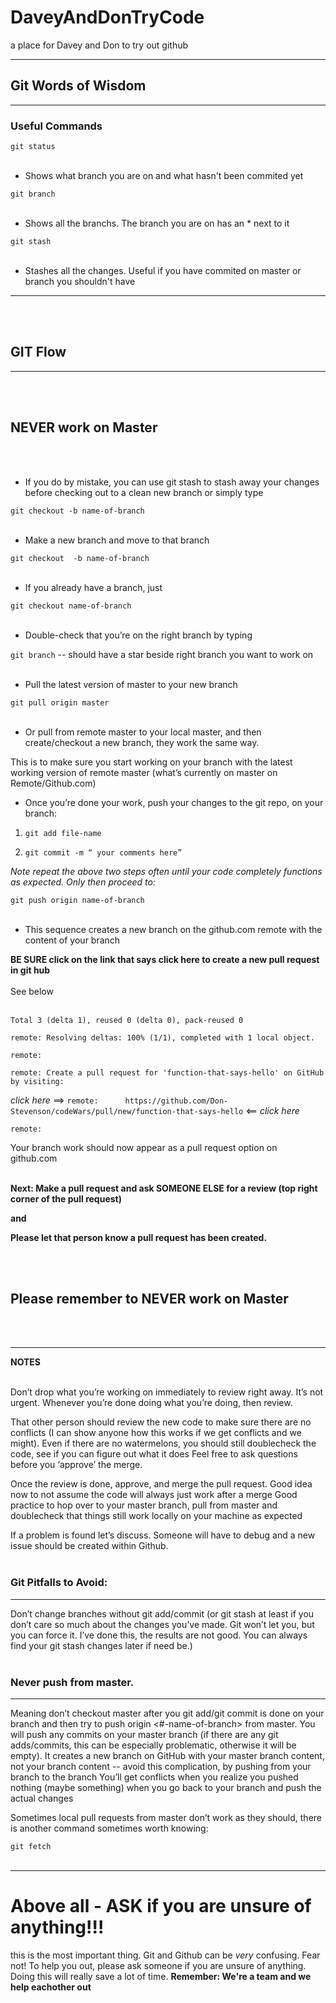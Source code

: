 # DaveyAndDonTryCode
a place for Davey and Don to try out github 

---
## Git Words of Wisdom

---
### Useful Commands

 `git status`
<br/><br/>
* Shows what branch you are on and what hasn't been commited yet

 `git branch`
<br/><br/>
* Shows all the branchs.  The branch you are on has an * next to it

`git stash`
<br/><br/>
* Stashes all the changes.  Useful if you have commited on master or branch you shouldn't have



---

<br/><br/>
## GIT Flow

---
<br/><br/>
## NEVER work on Master

<br/><br/>

* If you do by mistake, you can use git stash to stash away your changes before checking out to a clean new branch or simply type

 `git checkout -b name-of-branch`
<br/><br/>
* Make a new branch and move to that branch

`git checkout  -b name-of-branch`
<br/><br/>
* If you already have a branch, just 

`git checkout name-of-branch`
<br/><br/>
* Double-check that you’re on the right branch by typing

`git branch` -- should have a star beside right branch you want to work on
<br/><br/>

* Pull the latest version of master to your new branch 

`git pull origin master` 
<br/><br/>

* Or pull from remote master to your local master, and then create/checkout a new branch, they work the same way.

This is to make sure you start working on your branch with the latest working version of remote master (what’s currently on master on Remote/Github.com) 

* Once you’re done your work, push your changes to the git repo, on your branch:

1.  `git add file-name`

1. `git commit -m “ your comments here”` 

*Note repeat the above two steps often until your code completely functions as expected. Only then proceed to:*

`git push origin name-of-branch`
<br/><br/>

* This sequence creates a new branch on the github.com remote with the content of your branch

**BE SURE click on the link that says click here to create a new pull request in git hub**
<br/><br/>
See below
<br/><br/>

`Total 3 (delta 1), reused 0 (delta 0), pack-reused 0`

`remote: Resolving deltas: 100% (1/1), completed with 1 local object.`

`remote:`

`remote: Create a pull request for 'function-that-says-hello' on GitHub by visiting:`

 *click here* ==> `remote:      https://github.com/Don-Stevenson/codeWars/pull/new/function-that-says-hello` <== *click here*

`remote: `

Your branch work should now appear as a pull request option on github.com 
<br/><br/>

**Next: Make a pull request and ask SOMEONE ELSE for a review (top right corner of the pull request)**

**and** 

**Please let that person know a pull request has been created.**


<br/><br/>
## Please remember to NEVER work on Master

<br/><br/>

---

**NOTES** <br/><br/>

Don’t drop what you’re working on immediately to review right away. It’s not urgent. Whenever you’re done doing what you’re doing, then review.

That other person should review the new code to make sure there are no conflicts (I can show anyone how this works if we get conflicts and we might). 
Even if there are no watermelons, you should still doublecheck the code, see if you can figure out what it does
Feel free to ask questions before you ‘approve’ the merge. 

Once the review is done, approve, and merge the pull request.
Good idea now to not assume the code will always just work after a merge
Good practice to hop over to your master branch, pull from master and doublecheck that things still work locally on your machine as expected

If a problem is found let’s discuss. Someone will have to debug and a new issue should be created within Github.
<br/><br/>
### Git Pitfalls to Avoid:

---

Don’t change branches without git add/commit (or git stash at least if you don’t care so much about the changes you’ve made. Git won’t let you, but you can force it. I’ve done this, the results are not good. You can always find your git stash changes later if need be.)
<br/><br/>
### Never push from master. 

---

Meaning don’t checkout master after you git add/git commit is done on your branch and then try to push origin <#-name-of-branch> from master. 
You will push any commits on your master branch (if there are any git adds/commits, this can be especially problematic, otherwise it will be empty).
It creates a new branch on GitHub with your master branch content, not your branch content -- avoid this complication, by pushing from your branch to the branch
You’ll get conflicts when you realize you pushed nothing (maybe something) when you go back to your branch and push the actual changes

Sometimes local pull requests from master don’t work as they should, there is another command sometimes worth knowing: 

`git fetch`
<br/><br/>

---
# Above all - ASK if you are unsure of anything!!!

 this is the most important thing. Git and Github can be *very* confusing. Fear not! To help you out, please ask someone if you are unsure of anything. Doing this will really save a lot of time. **Remember: We're a team and we help eachother out** 